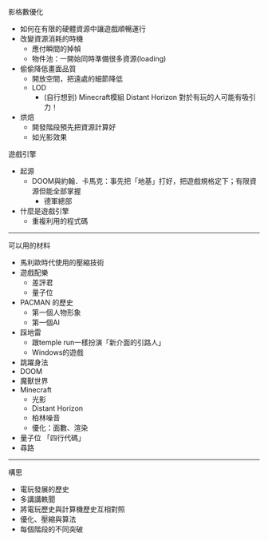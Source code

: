 影格數優化
- 如何在有限的硬體資源中讓遊戲順暢運行
- 改變資源消耗的時機
	- 應付瞬間的掉幀
	- 物件池：一開始同時準備很多資源(loading)
- 偷偷降低畫面品質
	- 開放空間，把遠處的細節降低
	- LOD
		- (自行想到) Minecraft模組 Distant Horizon 對於有玩的人可能有吸引力！
- 烘焙
	- 開發階段預先把資源計算好
	- 如光影效果

遊戲引擎
- 起源
	- DOOM與約翰．卡馬克：事先把「地基」打好，把遊戲規格定下；有限資源但能全部掌握
		- 德軍總部
- 什麼是遊戲引擎
	- 重複利用的程式碼

---

可以用的材料
- 馬利歐時代使用的壓縮技術
- 遊戲配樂
	- 差評君
	- 量子位
- PACMAN 的歷史
	- 第一個人物形象
	- 第一個AI
- 踩地雷
	- 跟temple run一樣扮演「新介面的引路人」
	- Windows的遊戲
- 跳躍身法
- DOOM
- 魔獸世界
- Minecraft
	- 光影
	- Distant Horizon
	- 柏林噪音
	- 優化：面數、渲染
- 量子位 「四行代碼」
- 尋路

---

構思
- 電玩發展的歷史
- 多講講軼聞
- 將電玩歷史與計算機歷史互相對照
- 優化、壓縮與算法
- 每個階段的不同突破